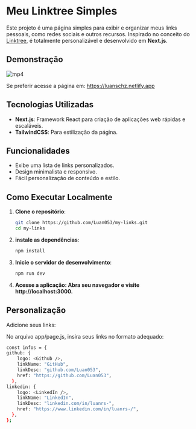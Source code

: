 # Meu Linktree Simples

Este projeto é uma página simples para exibir e organizar meus links pessoais, como redes sociais e outros recursos. Inspirado no conceito do [Linktree](https://linktr.ee/), é totalmente personalizável e desenvolvido em **Next.js**.

## Demonstração
    
![mp4](https://github.com/user-attachments/assets/107b29ae-c2be-4208-8a78-fc452062821f)

Se preferir acesse a página em: https://luanschz.netlify.app

## Tecnologias Utilizadas

- **Next.js**: Framework React para criação de aplicações web rápidas e escaláveis.
- **TailwindCSS**: Para estilização da página.

## Funcionalidades

- Exibe uma lista de links personalizados.
- Design minimalista e responsivo.
- Fácil personalização de conteúdo e estilo.

## Como Executar Localmente

1. **Clone o repositório**:
   ```bash
   git clone https://github.com/Luan053/my-links.git
   cd my-links
2. **instale as dependências**:
    ```bash
    npm install
3. **Inicie o servidor de desenvolvimento**:
    ```bash
    npm run dev
4. **Acesse a aplicação: Abra seu navegador e visite http://localhost:3000.**


## Personalização
Adicione seus links:

No arquivo app/page.js, insira seus links no formato adequado:
  ```bash
const infos = {
  github: {
      logo: <Github />,
      linkName: "GitHub",
      linkDesc: "github.com/Luan053",
      href: "https://github.com/Luan053",
    },
  linkedin: {
      logo: <LinkedIn />,
      linkName: "LinkedIn",
      linkDesc: "linkedin.com/in/luanrs-",
      href: "https://www.linkedin.com/in/luanrs-/",
    },
  };
